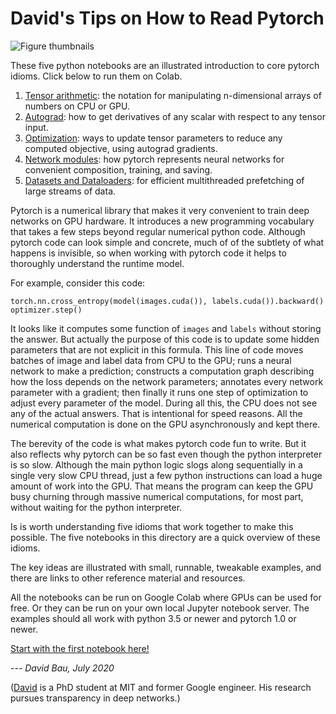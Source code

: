 David's Tips on How to Read Pytorch
===================================

![Figure thumbnails](notebooks/how-to-read-pytorch.png)

These five python notebooks are an illustrated introduction to core pytorch idioms.  Click below to run them on Colab.

1. [Tensor arithmetic](https://colab.research.google.com/github/davidbau/how-to-read-pytorch/blob/master/notebooks/1-Pytorch-Introduction.ipynb): the notation for manipulating n-dimensional arrays of numbers on CPU or GPU.
2. [Autograd](https://colab.research.google.com/github/davidbau/how-to-read-pytorch/blob/master/notebooks//2-Pytorch-Autograd.ipynb): how to get derivatives of any scalar with respect to any tensor input.
3. [Optimization](https://colab.research.google.com/github/davidbau/how-to-read-pytorch/blob/master/notebooks//3-Pytorch-Optimizers.ipynb): ways to update tensor parameters to reduce any computed objective, using autograd gradients.
4. [Network modules](https://colab.research.google.com/github/davidbau/how-to-read-pytorch/blob/master/notebooks//4-Pytorch-Modules.ipynb): how pytorch represents neural networks for convenient composition, training, and saving.
5. [Datasets and Dataloaders](https://colab.research.google.com/github/davidbau/how-to-read-pytorch/blob/master/notebooks//5-Pytorch-Dataloader.ipynb): for efficient multithreaded prefetching of large streams of data.

Pytorch is a numerical library that makes it very convenient to train deep networks on GPU hardware. It introduces a new programming vocabulary that takes a few steps beyond regular numerical python code. Although pytorch code can look simple and concrete, much of of the subtlety of what happens is invisible, so when working with pytorch code it helps to thoroughly understand the runtime model.

For example, consider this code:

```
torch.nn.cross_entropy(model(images.cuda()), labels.cuda()).backward()
optimizer.step()
```

It looks like it computes some function of `images` and `labels` without storing the answer.  But actually the purpose of this code is to update some hidden parameters that are not explicit in this formula.  This line of code moves batches of image and label data from CPU to the GPU; runs a neural network to make a prediction; constructs a computation graph describing how the loss depends on the network parameters; annotates every network parameter with a gradient; then finally it runs one step of optimization to adjust every parameter of the model.  During all this, the CPU does not see any of the actual answers.  That is intentional for speed reasons.  All the numerical computation is done on the GPU asynchronously and kept there.

The berevity of the code is what makes pytorch code fun to write.  But it also reflects why pytorch can be so fast even though the python interpreter is so slow. Although the main python logic slogs along sequentially in a single very slow CPU thread, just a few python instructions can load a huge amount of work into the GPU.  That means the program can keep the GPU busy churning through massive numerical computations, for most part, without waiting for the python interpreter.

Is is worth understanding five idioms that work together to make this possible. The five notebooks in this directory are a quick overview of these idioms.

The key ideas are illustrated with small, runnable, tweakable examples, and there are links to other reference material and resources.

All the notebooks can be run on Google Colab where GPUs can be used for free. Or they can be run on your own local Jupyter notebook server. The examples should all work with python 3.5 or newer and pytorch 1.0 or newer.

[Start with the first notebook here!](https://colab.research.google.com/github/davidbau/how-to-read-pytorch/blob/master/notebooks/1-Pytorch-Introduction.ipynb)

--- *David Bau, July 2020*

([David](https://people.csail.mit.edu/davidbau/home/) is a PhD student at MIT and former Google engineer. His research pursues transparency in deep networks.)
